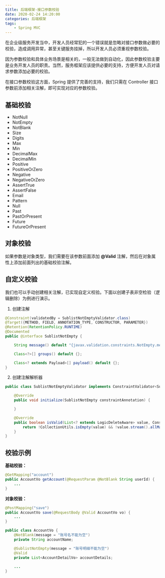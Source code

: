 ```yaml
---
title: 后端框架-接口参数校验
date: 2020-02-24 14:20:00
categories: 后端框架
tags:
    - Spring MVC
---
```

在企业级服务开发当中，开发人员经常犯的一个错误就是忽略对接口参数做必要的校验，造成调用异常，甚至关键服务挂掉，所以开发人员必须重视参数校验。

因为参数校验和具体业务场景是相关的，一般无法做到自动化，因此参数校验主要是业务开发人员的职责。当然，服务框架应该提供必要的支持，方便开发人员对请求参数添加必要的校验。

在接口参数校验这方面，Spring 提供了完善的支持，我们只需在 Controller 接口参数前添加相关注解，即可实现对应的参数校验。

## 基础校验
* NotNull
* NotEmpty
* NotBlank
* Size
* Digits
* Max
* Min
* DecimalMax
* DecimalMin
* Positive
* PositiveOrZero
* Negative
* NegativeOrZero
* AssertTrue
* AssertFalse
* Email
* Pattern
* Null
* Past
* PastOrPresent
* Future
* FutureOrPresent

## 对象校验
如果参数是对象类型，我们需要在该参数前面添加 **@Valid** 注解，然后在对象属性上添加前面列出的基础校验注解。

## 自定义校验
我们也可以手动创建相关注解，已实现自定义校验。下面以创建子表非空检验（逻辑删除）为例进行演示。

1. 创建注解
```java
@Constraint(validatedBy = SublistNotEmptyValidator.class)
@Target({METHOD, FIELD, ANNOTATION_TYPE, CONSTRUCTOR, PARAMETER})
@Retention(RetentionPolicy.RUNTIME)
@Documented
public @interface SublistNotEmpty {

    String message() default "{javax.validation.constraints.NotEmpty.message}";

    Class<?>[] groups() default {};

    Class<? extends Payload>[] payload() default {};
}
```

2. 创建注解解析器
```java
public class SublistNotEmptyValidator implements ConstraintValidator<SublistNotEmpty, List<? extends LogicDeleteAware>> {

    @Override
    public void initialize(SublistNotEmpty constraintAnnotation) {

    }

    @Override
    public boolean isValid(List<? extends LogicDeleteAware> value, ConstraintValidatorContext context) {
        return !CollectionUtils.isEmpty(value) && !value.stream().allMatch(LogicDeleteAware::isDeleted);
    }
}
```

## 校验示例
**基础校验：**
```java
@GetMapping("account")
public AccountVo getAccount(@RequestParam @NotBlank String userId) {
    ...
}
```

**对象校验：**
```java
@PostMapping("save")
public AccountVo save(@RequestBody @Valid AccountVo vo) {
    ...
}

public class AccountVo {
    @NotBlank(message = "账号名不能为空")
    private String accountName;

    @SublistNotEmpty(message = "账号明细不能为空")
    @Valid
    private List<AccountDetailVo> accountDetails;
    
    ...
}
```